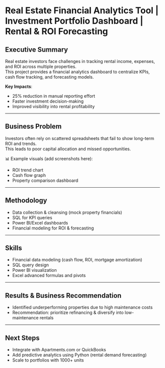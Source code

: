 # Real Estate Financial Analytics Tool | Investment Portfolio Dashboard | Rental & ROI Forecasting

## Executive Summary
Real estate investors face challenges in tracking rental income, expenses, and ROI across multiple properties.  
This project provides a financial analytics dashboard to centralize KPIs, cash flow tracking, and forecasting models.  

**Key Impacts**:  
- 25% reduction in manual reporting effort  
- Faster investment decision-making  
- Improved visibility into rental profitability  

---

## Business Problem
Investors often rely on scattered spreadsheets that fail to show long-term ROI and trends.  
This leads to poor capital allocation and missed opportunities.  

📊 Example visuals (add screenshots here):  
- ROI trend chart  
- Cash flow graph  
- Property comparison dashboard  

---

## Methodology
- Data collection & cleansing (mock property financials)  
- SQL for KPI queries  
- Power BI/Excel dashboards  
- Financial modeling for ROI & forecasting  

---

## Skills
- Financial data modeling (cash flow, ROI, mortgage amortization)  
- SQL query design  
- Power BI visualization  
- Excel advanced formulas and pivots  

---

## Results & Business Recommendation
- Identified underperforming properties due to high maintenance costs  
- Recommendation: prioritize refinancing & diversify into low-maintenance rentals  

---

## Next Steps
- Integrate with Apartments.com or QuickBooks  
- Add predictive analytics using Python (rental demand forecasting)  
- Scale to portfolios with 1000+ units  
